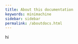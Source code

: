 ```yaml
---
title: About this documentation
keywords: minimachine
sidebar: sidebar
permalink: /aboutdocs.html
---
```


hi